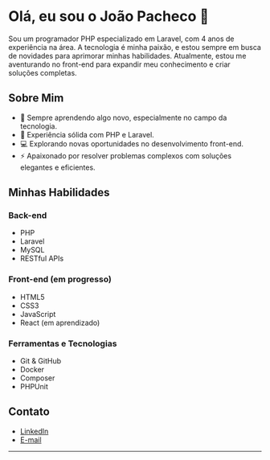 # Olá, eu sou o João Pacheco 👋

Sou um programador PHP especializado em Laravel, com 4 anos de experiência na área. A tecnologia é minha paixão, e estou sempre em busca de novidades para aprimorar minhas habilidades. Atualmente, estou me aventurando no front-end para expandir meu conhecimento e criar soluções completas.

## Sobre Mim

- 🌱 Sempre aprendendo algo novo, especialmente no campo da tecnologia.
- 🚀 Experiência sólida com PHP e Laravel.
- 💻 Explorando novas oportunidades no desenvolvimento front-end.
- ⚡ Apaixonado por resolver problemas complexos com soluções elegantes e eficientes.

## Minhas Habilidades

### Back-end
- PHP
- Laravel
- MySQL
- RESTful APIs

### Front-end (em progresso)
- HTML5
- CSS3
- JavaScript
- React (em aprendizado)

### Ferramentas e Tecnologias
- Git & GitHub
- Docker
- Composer
- PHPUnit

## Contato

- [LinkedIn](https://www.linkedin.com/in/jp-pacheco/)
- [E-mail](joao.pacheco.dev@gmail.com)

---
